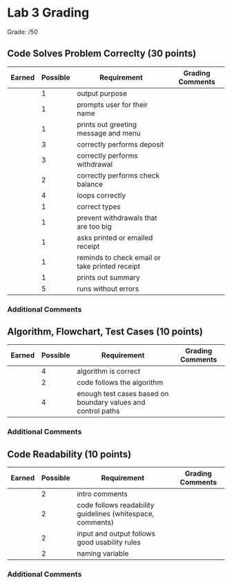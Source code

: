 # Lab 3 Grading

Grade: /50

## Code Solves Problem Correclty (30 points)

| Earned | Possible | Requirement                                   | Grading Comments |
|--------|----------|-----------------------------------------------|------------------|
|        | 1        | output purpose       |                  |
|        | 1        | prompts user for their name       |                  |
|        | 1        | prints out greeting message and menu            |                  |
|        | 3        | correctly performs deposit        |                  |
|        | 3        | correctly performs withdrawal              |                  |
|        | 2        | correctly performs check balance         |                  |
|        | 4        | loops correctly       |                  |
|        | 1        | correct types    |  |
|        | 1        | prevent withdrawals that are too big | |
|        | 1        | asks printed or emailed receipt                  |                  |
|        | 1        | reminds to check email or take printed receipt |            |
|        | 1        | prints out summary|                  |
|        | 5        | runs without errors|                  |

### Additional Comments

## Algorithm, Flowchart, Test Cases (10 points)

| Earned | Possible | Requirement                                                 | Grading Comments |
|--------|----------|-------------------------------------------------------------|------------------|
|        | 4        | algorithm is correct                                        |                |
|        | 2        | code follows the algorithm                                  |                  |
|        | 4        | enough test cases based on boundary values and control paths |           |

### Additional Comments


## Code Readability (10 points)

| Earned | Possible | Requirement                                                | Grading Comments |
|--------|----------|------------------------------------------------------------|------------------|
|        | 2        | intro comments                                             |        |
|        | 2        | code follows readability guidelines (whitespace, comments) |                  |
|        | 2        | input and output follows good usability rules              |                  |
|        | 2        | naming variable                                             |                  |
### Additional Comments

